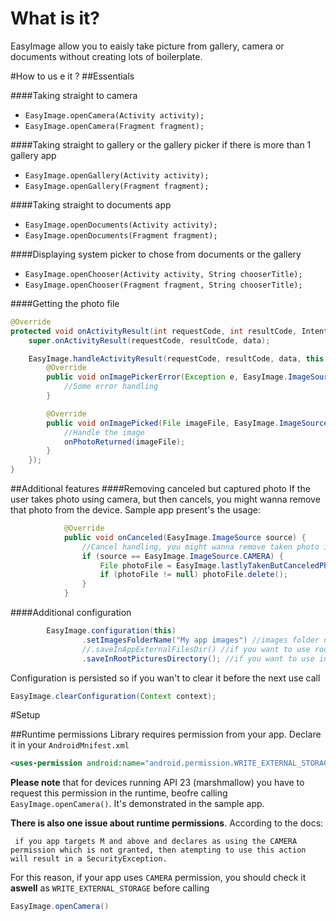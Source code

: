 # What is it?
EasyImage allow you to eaisly take picture from gallery, camera or documents without creating lots of boilerplate.
  
#How  to    us e it ?
##Essentials

####Taking straight to camera
- ```EasyImage.openCamera(Activity activity);```
- ```EasyImage.openCamera(Fragment fragment);```

####Taking straight to gallery or the gallery picker if there is more than 1 gallery app
- ```EasyImage.openGallery(Activity activity);```
- ```EasyImage.openGallery(Fragment fragment);```

####Taking straight to documents app
- ```EasyImage.openDocuments(Activity activity);```
- ```EasyImage.openDocuments(Fragment fragment);```

####Displaying system picker to chose from documents or the gallery
- ```EasyImage.openChooser(Activity activity, String chooserTitle);```
- ```EasyImage.openChooser(Fragment fragment, String chooserTitle);```

####Getting the photo file

```java
@Override
protected void onActivityResult(int requestCode, int resultCode, Intent data) {
    super.onActivityResult(requestCode, resultCode, data);

    EasyImage.handleActivityResult(requestCode, resultCode, data, this, new EasyImage.Callbacks() {
        @Override
        public void onImagePickerError(Exception e, EasyImage.ImageSource source) {
            //Some error handling
        }

        @Override
        public void onImagePicked(File imageFile, EasyImage.ImageSource source) {
            //Handle the image
            onPhotoReturned(imageFile);
        }
    });
}
```
##Additional features
####Removing canceled but captured photo
If the user takes photo using camera, but then cancels, you might wanna remove that photo from the device.
Sample app present's the usage:
```java
            @Override
            public void onCanceled(EasyImage.ImageSource source) {
                //Cancel handling, you might wanna remove taken photo if it was canceled
                if (source == EasyImage.ImageSource.CAMERA) {
                    File photoFile = EasyImage.lastlyTakenButCanceledPhoto(MainActivity.this);
                    if (photoFile != null) photoFile.delete();
                }
            }
  ```
####Additional configuration
```java
        EasyImage.configuration(this)
                .setImagesFolderName("My app images") //images folder name, default is "EasyImage"
                //.saveInAppExternalFilesDir() //if you want to use root internal memory for storying images
                .saveInRootPicturesDirectory(); //if you want to use internal memory for storying images - default
```
Configuration is persisted so if you wan't to clear it before the next use call 
```java
EasyImage.clearConfiguration(Context context);
```

#Setup

##Runtime permissions
Library requires permission from your app. Declare it in your ```AndroidMnifest.xml```
```xml
<uses-permission android:name="android.permission.WRITE_EXTERNAL_STORAGE" />
```

**Please note** that for devices running API 23 (marshmallow) you have to request this permission in the runtime, beofre calling ```EasyImage.openCamera()```. It's demonstrated in the sample app.

**There is also one issue about runtime permissions**. According to the docs: 

``` if you app targets M and above and declares as using the CAMERA permission which is not granted, then atempting to use this action will result in a SecurityException.``` 

For this reason, if your app uses ```CAMERA``` permission, you should check it **aswell** as ```WRITE_EXTERNAL_STORAGE``` before calling 
```java 
EasyImage.openCamera()
```



